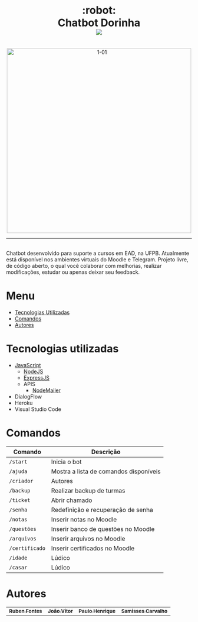 <h1 align="center">
    :robot:<br>Chatbot Dorinha
    <br><a href="https://t.me/dorinhasead_bot" target="_blank"><img src="https://img.shields.io/badge/Telegram-2CA5E0?style=for-the-badge&logo=telegram&logoColor=white"></a>
</h1><br>

<div align="center">
    <img src="https://i.ibb.co/86Kg9HP/1-01.png" alt="1-01" border="0" width="500px"></a>
</div>
<hr size="1px">
<br>Chatbot desenvolvido para suporte a cursos em EAD, na UFPB. Atualmente está disponível nos ambientes virtuais do Moodle e Telegram. Projeto livre, de código aberto, o qual você colaborar com melhorias, realizar modificações, estudar ou apenas deixar seu feedback.

# Menu #

- [Tecnologias Utilizadas](#tecnologias-utilizadas)
- [Comandos](#comandos)
- [Autores](#autores)

# Tecnologias utilizadas #
- [JavaScript](https://www.javascript.com)
    - [NodeJS](https://nodejs.org)
    - [ExpressJS](https://expressjs.com)
    - APIS
        - [NodeMailer](https://nodemailer.com/about/)
- DialogFlow
- Heroku
- Visual Studio Code

# Comandos #

| Comando | Descrição |
| ------- | --------- |
| `/start` | Inicia o bot | 
| `/ajuda` | Mostra a lista de comandos disponíveis |
| `/criador` | Autores |
| `/backup` | Realizar backup de turmas|
| `/ticket` | Abrir chamado |
| `/senha` | Redefinição e recuperação de senha |
| `/notas` | Inserir notas no Moodle |
| `/questões` | Inserir banco de questões no Moodle |
| `/arquivos` | Inserir arquivos no Moodle |
| `/certificado` | Inserir certificados no Moodle |
| `/idade` | Lúdico |
| `/casar` | Lúdico |


# Autores #

<table>
  <tr>
    <td align="center">
      <a href="https://github.com/RubenFontes">
        <sub>
          <b>Ruben Fontes</b>
        </sub>
      </a>
    <td align="center">
      <a href="https://github.com/joanex01">
        <sub>
          <b>João Vitor</b>
        </sub>
      </a>
    <td align="center">
      <a href="https://paulohsms.com">
        <sub>
          <b>Paulo Henrique</b>
        </sub>
      </a>
    <td align="center">
      <a href="https://t.me/Samiss_rs">
        <sub>
          <b>Samisses Carvalho</b>
        </sub>
      </a>
  </tr>
</table>

